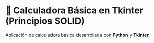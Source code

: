 # 🧮 Calculadora Básica en Tkinter (Principios SOLID)

Aplicación de calculadora básica desarrollada con **Python** y **Tkinter**
